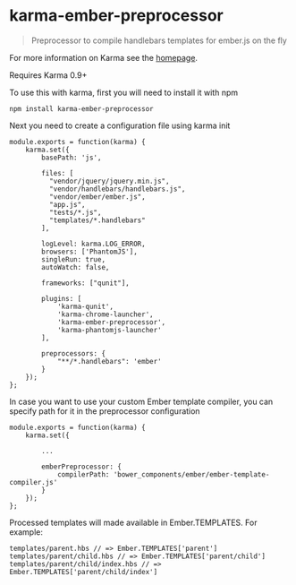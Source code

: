 # karma-ember-preprocessor

> Preprocessor to compile handlebars templates for ember.js on the fly

For more information on Karma see the [homepage].

Requires Karma 0.9+

To use this with karma, first you will need to install it with npm

    npm install karma-ember-preprocessor

Next you need to create a configuration file using karma init


    module.exports = function(karma) {
        karma.set({
            basePath: 'js',

            files: [
              "vendor/jquery/jquery.min.js",
              "vendor/handlebars/handlebars.js",
              "vendor/ember/ember.js",
              "app.js",
              "tests/*.js",
              "templates/*.handlebars"
            ],

            logLevel: karma.LOG_ERROR,
            browsers: ['PhantomJS'],
            singleRun: true,
            autoWatch: false,

            frameworks: ["qunit"],

            plugins: [
                'karma-qunit',
                'karma-chrome-launcher',
                'karma-ember-preprocessor',
                'karma-phantomjs-launcher'
            ],

            preprocessors: {
                "**/*.handlebars": 'ember'
            }
        });
    };

In case you want to use your custom Ember template compiler, you can specify path for it in the preprocessor configuration
    
    module.exports = function(karma) {
        karma.set({

            ...

            emberPreprocessor: {
                compilerPath: 'bower_components/ember/ember-template-compiler.js'
            }
        });
    };

Processed templates will made available in Ember.TEMPLATES. For example:

    templates/parent.hbs // => Ember.TEMPLATES['parent']
    templates/parent/child.hbs // => Ember.TEMPLATES['parent/child']
    templates/parent/child/index.hbs // => Ember.TEMPLATES['parent/child/index']

[homepage]: http://karma-runner.github.com

